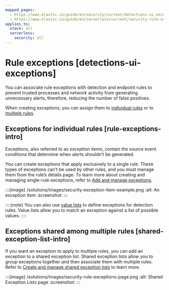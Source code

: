 ```yaml
---
mapped_pages:
  - https://www.elastic.co/guide/en/security/current/detections-ui-exceptions.html
  - https://www.elastic.co/guide/en/serverless/current/security-rule-exceptions.html
applies_to:
  stack: all
  serverless:
    security: all
---
```


# Rule exceptions [detections-ui-exceptions]

You can associate rule exceptions with detection and endpoint rules to prevent trusted processes and network activity from generating unnecessary alerts, therefore, reducing the number of false positives.

When creating exceptions, you can assign them to [individual rules](#rule-exceptions-intro) or to [multiple rules](#shared-exception-list-intro).


## Exceptions for individual rules [rule-exceptions-intro]

Exceptions, also referred to as *exception items*, contain the source event conditions that determine when alerts shouldn’t be generated.

You can create exceptions that apply exclusively to a single rule. These types of exceptions can’t be used by other rules, and you must manage them from the rule’s details page. To learn more about creating and managing single-rule exceptions, refer to [Add and manage exceptions](add-manage-exceptions.md).

:::{image} /solutions/images/security-exception-item-example.png
:alt: An exception item
:screenshot:
:::

::::{note}
You can also use [value lists](create-manage-value-lists.md) to define exceptions for detection rules. Value lists allow you to match an exception against a list of possible values.
::::



## Exceptions shared among multiple rules [shared-exception-list-intro]

If you want an exception to apply to multiple rules, you can add an exception to a shared exception list. Shared exception lists allow you to group exceptions together and then associate them with multiple rules. Refer to [Create and manage shared exception lists](create-manage-shared-exception-lists.md) to learn more.

:::{image} /solutions/images/security-rule-exceptions-page.png
:alt: Shared Exception Lists page
:screenshot:
:::




